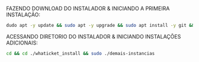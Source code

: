 FAZENDO DOWNLOAD DO INSTALADOR & INICIANDO A PRIMEIRA INSTALAÇÃO:

```bash
dudo apt -y update && sudo apt -y upgrade && sudo apt install -y git && git clone https://github.com/jerbison/whaticket_install.git && sudo chmod -R 777 ./whaticket_install && cd ./whaticket_install && sudo ./primeira-instancia
```

ACESSANDO DIRETORIO DO INSTALADOR & INICIANDO INSTALAÇÕES ADICIONAIS:
```bash
cd && cd ./whaticket_install && sudo ./demais-instancias
```

